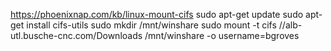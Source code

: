 https://phoenixnap.com/kb/linux-mount-cifs
sudo apt-get update
sudo apt-get install cifs-utils
sudo mkdir /mnt/winshare
sudo mount -t cifs //alb-utl.busche-cnc.com/Downloads /mnt/winshare -o username=bgroves
